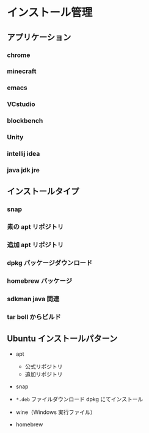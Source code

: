 # インストール管理

## アプリケーション

### chrome

### minecraft

### emacs

### VCstudio

### blockbench

### Unity

### intellij idea

### java jdk jre


## インストールタイプ

### snap

### 素の apt リポジトリ

### 追加 apt リポジトリ

### dpkg パッケージダウンロード

### homebrew パッケージ

### sdkman java 関連

### tar boll からビルド


## Ubuntu インストールパターン

* apt
    * 公式リポジトリ
    * 追加リポジトリ

* snap

* `*.deb` ファイルダウンロード dpkg にてインストール

* wine（Windows 実行ファイル）

* homebrew

